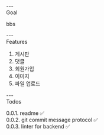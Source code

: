 ---\
Goal


bbs


---\
Features


1. 게시판
2. 댓글
3. 회원가입
4. 이미지
5. 파일 업로드


---\
Todos


0.0.1. readme :white_check_mark:\
0.0.2. git commit message protocol :white_check_mark:\
0.0.3. linter for backend :white_check_mark:


